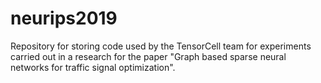 # neurips2019
Repository for storing code used by the TensorCell team for experiments carried out in a research for the paper "Graph based sparse neural networks for traffic signal optimization".
